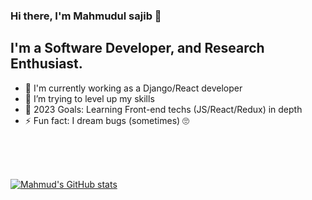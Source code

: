 ### Hi there, I'm Mahmudul sajib  👋

## I'm a Software Developer, and Research Enthusiast.

- 🔭 I'm currently working as a Django/React developer 
- 🏃 I’m trying to level up my skills
- 🥅 2023 Goals: Learning Front-end techs (JS/React/Redux) in depth
- ⚡ Fun fact: I dream bugs (sometimes) 🙄

<br/>
<br/>
<br/>

[![Mahmud's GitHub stats](https://github-readme-stats.vercel.app/api?username=mahmud-sajib&hide=contribs)](https://github.com/mahmud-sajib/github-readme-stats)
